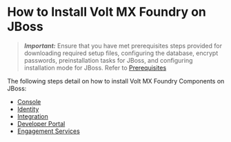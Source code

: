                             

How to Install Volt MX Foundry on JBoss
======================================

> **_Important:_** Ensure that you have met prerequisites steps provided for downloading required setup files, configuring the database, encrypt passwords, preinstallation tasks for JBoss, and configuring installation mode for JBoss. Refer to [Prerequisites](Prerequisites.md)

The following steps detail on how to install Volt MX Foundry Components on JBoss:

*   [Console](Installing_VoltMX_Console_JBoss.md)
*   [Identity](Installing_VoltMX_Identity_JBoss.md)
*   [Integration](Installing_VoltMX_Integration_on_JBoss.md)
*   [Developer Portal](Installing_VoltMX_DeveloperPortal_JBoss.md)
*   [Engagement Services](VPNS/Configuring_Engagement_Services_JBoss.md)
